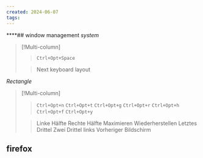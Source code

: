 ```yaml
---
created: 2024-06-07
tags:
---
```

****## window management
*system*
>[!Multi-column]
>> `Ctrl+Opt+Space`
>
>> Next keyboard layout
>

*Rectangle*
>[!Multi-column]
>> `Ctrl+Opt+n`
>> `Ctrl+Opt+t`
>> `Ctrl+Opt+g`
>> `Ctrl+Opt+r`
>> `Ctrl+Opt+h`
>> `Ctrl+Opt+f`
>> `Ctrl+Opt+y`
>
>> Linke Hälfte
>> Rechte Hälfte
>> Maximieren
>> Wiederherstellen
>> Letztes Drittel
>> Zwei Drittel links
>> Vorheriger Bildschirm
>
## firefox
